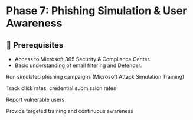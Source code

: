 # Phase 7: Phishing Simulation & User Awareness

## 🧰 Prerequisites
- Access to Microsoft 365 Security & Compliance Center.
- Basic understanding of email filtering and Defender.

Run simulated phishing campaigns (Microsoft Attack Simulation Training)

Track click rates, credential submission rates

Report vulnerable users

Provide targeted training and continuous awareness
